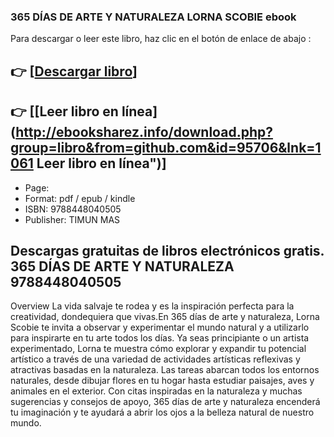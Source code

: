 ### 365 DÍAS DE ARTE Y NATURALEZA LORNA SCOBIE ebook

Para descargar o leer este libro, haz clic en el botón de enlace de abajo :

## 👉  [**[Descargar libro](http://ebooksharez.info/download.php?group=libro&from=github.com&id=95706&lnk=1061 "Descargar libro")**]

## 👉  [**[Leer libro en línea](http://ebooksharez.info/download.php?group=libro&from=github.com&id=95706&lnk=1061 Leer libro en línea")**]




* Page: 
* Format: pdf / epub / kindle
* ISBN: 9788448040505
* Publisher: TIMUN MAS

## Descargas gratuitas de libros electrónicos gratis. 365 DÍAS DE ARTE Y NATURALEZA 9788448040505

Overview
La vida salvaje te rodea y es la inspiración perfecta para la creatividad, dondequiera que vivas.En 365 días de arte y naturaleza, Lorna Scobie te invita a observar y experimentar el mundo natural y a utilizarlo para inspirarte en tu arte todos los días. Ya seas principiante o un artista experimentado, Lorna te muestra cómo explorar y expandir tu potencial artístico a través de una variedad de actividades artísticas reflexivas y atractivas basadas en la naturaleza. Las tareas abarcan todos los entornos naturales, desde dibujar flores en tu hogar hasta estudiar paisajes, aves y animales en el exterior. Con citas inspiradas en la naturaleza y muchas sugerencias y consejos de apoyo, 365 días de arte y naturaleza encenderá tu imaginación y te ayudará a abrir los ojos a la belleza natural de nuestro mundo.




